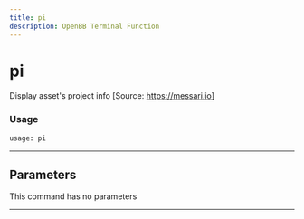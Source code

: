 ```yaml
---
title: pi
description: OpenBB Terminal Function
---
```


# pi

Display asset's project info [Source: https://messari.io]

### Usage

```python
usage: pi
```

---

## Parameters

This command has no parameters

---

